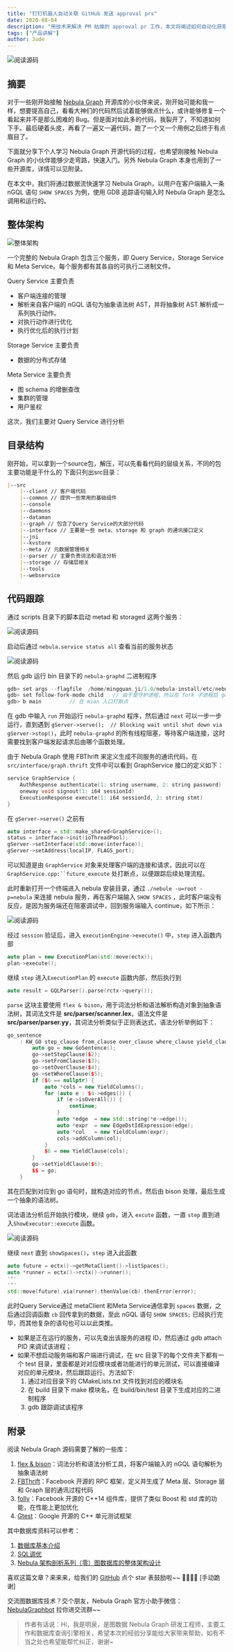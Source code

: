 ```yaml
---
title: "钉钉机器人自动关联 GitHub 发送 approval prs"
date: 2020-08-04
description: "用技术来解决 PM 枯燥的 approval pr 工作，本文将阐述如何自动化获取 GitHub Organization 下各个 repo 待 merge 的 pull requests 并通知相关人员，告别每日的手动操作。"
tags: ["产品讲解"]
author: Jude
---
```


![阅读源码](https://www-cdn.nebula-graph.com.cn/nebula-blog/source-code.png)

## 摘要

对于一些刚开始接触 [Nebula Graph](https://github.com/vesoft-inc/nebula) 开源库的小伙伴来说，刚开始可能和我一样，想要提高自己，看看大神们的代码然后试着能够做点什么，或许能够修复一个看起来并不是那么困难的 Bug。但是面对如此多的代码，我裂开了，不知道如何下手。最后硬着头皮，再看了一遍又一遍代码，跑了一个又一个用例之后终于有点眉目了。

下面就分享下个人学习 Nebula Graph 开源代码的过程，也希望刚接触 Nebula Graph 的小伙伴能够少走弯路，快速入门。另外 Nebula Graph 本身也用到了一些开源库，详情可以见附录。

在本文中，我们将通过数据流快速学习 Nebula Graph，以用户在客户端输入一条 nGQL 语句 `SHOW SPACES` 为例，使用 GDB 追踪语句输入时 Nebula Graph 是怎么调用和运行的。

## 整体架构

![整体架构](https://www-cdn.nebula-graph.com.cn/nebula-blog/architecture.png)

一个完整的 Nebula Graph 包含三个服务，即 Query Service，Storage Service 和 Meta Service。每个服务都有其各自的可执行二进制文件。

Query Service 主要负责

- 客户端连接的管理
- 解析来自客户端的 nGQL 语句为抽象语法树 AST，并将抽象树 AST 解析成一系列执行动作。
- 对执行动作进行优化
- 执行优化后的执行计划 

Storage Service 主要负责 

- 数据的分布式存储

Meta Service 主要负责

- 图 schema 的增删查改
- 集群的管理
- 用户鉴权

这次，我们主要对 Query Service 进行分析

## 目录结构

刚开始，可以拿到一个source包，解压，可以先看看代码的层级关系，不同的包主要功能是干什么的 下面只列出src目录：

```markdown
|--src
    |--client // 客户端代码
    |--common // 提供一些常用的基础组件
    |--console
    |--daemons
    |--dataman
    |--graph // 包含了Query Service的大部分代码                         
    |--interface // 主要是一些 meta、storage 和 graph 的通讯接口定义     
    |--jni
    |--kvstore
    |--meta // 元数据管理相关 
    |--parser // 主要负责词法和语法分析       
    |--storage // 存储层相关
    |--tools
    |--webservice
```

## 代码跟踪

通过 scripts 目录下的脚本启动 metad 和 storaged 这两个服务：

![阅读源码](https://www-cdn.nebula-graph.com.cn/nebula-blog/console.png)

启动后通过 `nebula.service status all` 查看当前的服务状态

![阅读源码](https://www-cdn.nebula-graph.com.cn/nebula-blog/service-status.png)

然后 gdb 运行 bin 目录下的 `nebula-graphd` 二进制程序  

```cpp
gdb> set args --flagfile  /home/mingquan.ji/1.0/nebula-install/etc/nebula-graphd.conf   //设置函数入参
gdb> set follow-fork-mode child   // 由于是守护进程，所以在 fork 子进程后 gdb 继续跟踪子进程
gdb> b main         // 在 mian 入口打断点
```

在 gdb 中输入 `run` 开始运行 `nebula-graphd` 程序，然后通过 `next` 可以一步一步运行，直到遇到 `gServer->serve();  // Blocking wait until shut down via gServer->stop()`，此时 `nebula-graphd` 的所有线程阻塞，等待客户端连接，这时需要找到客户端发起请求后由哪个函数处理。

由于 Nebula Graph 使用 FBThrift 来定义生成不同服务的通讯代码，在 `src/interface/graph.thrift` 文件中可以看到 GraphService 接口的定义如下：

```cpp
service GraphService {
    AuthResponse authenticate(1: string username, 2: string password)
    oneway void signout(1: i64 sessionId)
    ExecutionResponse execute(1: i64 sessionId, 2: string stmt)
}
```

在 `gServer->serve()` 之前有

```cpp
auto interface = std::make_shared<GraphService>();
status = interface->init(ioThreadPool);
gServer->setInterface(std::move(interface));
gServer->setAddress(localIP, FLAGS_port);
```
可以知道是由 `GraphService` 对象来处理客户端的连接和请求，因此可以在 `GraphService.cpp:``future_execute` 处打断点，以便跟踪后续处理流程。

此时重新打开一个终端进入 nebula 安装目录，通过 `./nebule -u=root -p=nebula` 来连接 nebula 服务，再在客户端输入 `SHOW SPACES` ，此时客户端没有反应，是因为服务端还在阻塞调试中，回到服务端输入 continue，如下所示：

![阅读源码](https://www-cdn.nebula-graph.com.cn/nebula-blog/show-spaces.png)

经过 `session` 验证后，进入 `executionEngine->execute()` 中，`step` 进入函数内部

```cpp
auto plan = new ExecutionPlan(std::move(ectx));
plan->execute();
```

继续 `step` 进入`ExecutionPlan` 的 `execute` 函数内部，然后执行到

```cpp
auto result = GQLParser().parse(rctx->query());
```

`parse` 这块主要使用 `flex & bison`，用于词法分析和语法解析构造对象到抽象语法树，其词法文件是 **src/parser/scanner.lex**，语法文件是 **src/parser/parser.yy**，其词法分析类似于正则表达式，语法分析举例如下：

```cpp
go_sentence
    : KW_GO step_clause from_clause over_clause where_clause yield_clause {
        auto go = new GoSentence();
        go->setStepClause($2);
        go->setFromClause($3);
        go->setOverClause($4);
        go->setWhereClause($5);
        if ($6 == nullptr) {
            auto *cols = new YieldColumns();
            for (auto e : $4->edges()) {
                if (e->isOverAll()) {
                    continue;
                }
                auto *edge  = new std::string(*e->edge());
                auto *expr  = new EdgeDstIdExpression(edge);
                auto *col   = new YieldColumn(expr);
                cols->addColumn(col);
            }
            $6 = new YieldClause(cols);
        }
        go->setYieldClause($6);
        $$ = go;
    }
```
其在匹配到对应到 go 语句时，就构造对应的节点，然后由 bison 处理，最后生成一个抽象的语法树。

词法语法分析后开始执行模块，继续 `gdb`，进入 `excute` 函数，一直 `step` 直到进入`ShowExecutor::execute` 函数。

![阅读源码](https://www-cdn.nebula-graph.com.cn/nebula-blog/ShowExecutor-execute.png)

继续 `next` 直到 `showSpaces()`，`step` 进入此函数

```cpp
auto future = ectx()->getMetaClient()->listSpaces();
auto *runner = ectx()->rctx()->runner();
'''
'''
std::move(future).via(runner).thenValue(cb).thenError(error);
```

此时Query Service通过 metaClient 和Meta Service通信拿到 `spaces` 数据，之后通过回调函数 `cb` 回传拿到的数据，至此 nGQL 语句 `SHOW SPACES;` 已经执行完毕，而其他复杂的语句也可以以此类推。

- 如果是正在运行的服务，可以先查出该服务的进程 ID，然后通过 gdb attach PID 来调试该进程；
- 如果不想启动服务端和客户端进行调试，在 src 目录下的每个文件夹下都有一个 test 目录，里面都是对对应模块或者功能进行的单元测试，可以直接编译对应的单元模块，然后跟踪运行。方法如下:
   1. 通过对应目录下的 CMakeLists.txt 文件找到对应的模块名
   1. 在 build 目录下 make 模块名，在 build/bin/test 目录下生成对应的二进制程序
   1. gdb 跟踪调试该程序

## 附录

阅读 Nebula Graph 源码需要了解的一些库：

1. [flex & bison](https://pandolia.net/tinyc/ch1_overview.html)：词法分析和语法分析工具，将客户端输入的 nGQL 语句解析为抽象语法树
1. [FBThrift](https://github.com/facebook/fbthrift#thrift-files)：Facebook 开源的 RPC 框架，定义并生成了 Meta 层、Storage 层和 Graph 层的通讯过程代码
1. [folly](https://github.com/facebook/folly)：Facebook 开源的 C++14 组件库，提供了类似 Boost 和 std 库的功能，在性能上更加优化
1. [Gtest](https://github.com/google/googletest)：Google 开源的 C++ 单元测试框架

其中数据库资料可以参考：

1. [数据库基本介绍](https://www.infoq.cn/article/0rSVq2VIfUE0YLedLe5o)
1. [SQL调优](https://help.aliyun.com/document_detail/144293.html?spm=a2c4g.11186623.6.641.285e5892rCL4iP)
1. [Nebula 架构剖析系列（零）图数据库的整体架构设计](https://nebula-graph.com.cn/posts/nebula-graph-architecture-overview/)

喜欢这篇文章？来来来，给我们的 [GitHub](https://github.com/vesoft-inc/nebula) 点个 star 表鼓励啦~~ 🙇‍♂️🙇‍♀️ [手动跪谢]

交流图数据库技术？交个朋友，Nebula Graph 官方小助手微信：[NebulaGraphbot](https://www-cdn.nebula-graph.com.cn/nebula-blog/nbot.png) 拉你进交流群~~

> 作者有话说：Hi，我是明泉，是图数据 Nebula Graph 研发工程师，主要工作和数据库查询引擎相关，希望本次的经验分享能给大家带来帮助，如有不当之处也希望能帮忙纠正，谢谢~